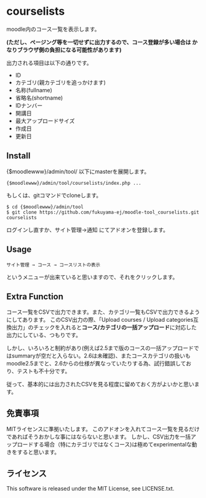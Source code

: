 courselists
===========

moodle内のコース一覧を表示します。

**(ただし、ページング等を一切せずに出力するので、コース登録が多い場合は
かなりブラウザ側の負担になる可能性があります)**

出力される項目は以下の通りです。

* ID
* カテゴリ(親カテゴリを追っかけます)
* 名称(fullname)
* 省略名(shortname)
* IDナンバー
* 開講日
* 最大アップロードサイズ
* 作成日
* 更新日


Install
-------
{$moodlewww}/admin/tool/ 以下にmasterを展開します。
```
{$moodlewww}/admin/tool/courselists/index.php ...
```

もしくは、gitコマンドでcloneします。
```
$ cd {$moodlewww}/admin/tool
$ git clone https://github.com/fukuyama-ej/moodle-tool_courselists.git courselists
```

ログインし直すか、サイト管理→通知 にてアドオンを登録します。


Usage
-------

```
サイト管理 → コース → コースリストの表示
```

というメニューが出来ていると思いますので、それをクリックします。


Extra Function
---------------

コース一覧をCSVで出力できます。また、カテゴリ一覧もCSVで出力できるようにしてあります。
このCSV出力の際、「Upload courses / Upload categories互換出力」のチェックを入れると**コース/カテゴリの一括アップロード**に対応した出力にしている、つもりです。

しかし、いろいろと制約があり(例えば2.5まで版のコースの一括アップロードではsummaryが空だと入らない。2.6は未確認)、またコースカテゴリの扱いもmoodle2.5までと、2.6からの仕様が異なっていたりする為、試行錯誤しており、テストも不十分です。

従って、基本的には出力されたCSVを見る程度に留めておく方がよいかと思います。


免責事項
--------
MITライセンスに準拠いたします。
このアドオンを入れてコース一覧を見るだけであればそうおかしな事にはならないと思います。
しかし、CSV出力を一括アップロードする場合（特にカテゴリではなくコース)は極めてexperimentalな動きをすると思います。


ライセンス
----------
This software is released under the MIT License, see LICENSE.txt.
